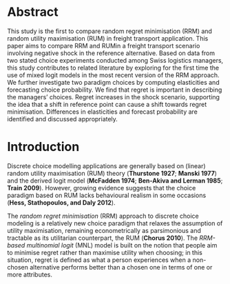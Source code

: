 # Abstract 

This study is the first to compare random regret minimisation (RRM) and random utility maximisation (RUM) in freight transport application. 
This paper aims to compare RRM and RUMin a freight transport scenario involving negative shock in the reference alternative. 
Based on data from two stated choice experiments conducted among Swiss logistics managers, this study contributes to related literature by exploring for the first time the use of mixed logit models in the most recent version of the RRM approach. 
We further investigate two paradigm choices by computing elasticities and forecasting choice probability. 
We find that regret is important in describing the managers’ choices. 
Regret increases in the shock scenario, supporting the idea that a shift in reference point can cause a shift towards regret minimisation. 
Differences in elasticities and forecast probability are identified and discussed appropriately.

# Introduction

Discrete choice modelling applications are generally based on (linear) random utility maximisation (RUM)  theory (**Thurstone 1927**; **Manski 1977**) and the derived logit model (**McFadden 1974**; **Ben-Akiva and Lerman 1985**; **Train 2009**). 
However, growing evidence suggests that the choice paradigm based on RUM lacks behavioural realism in some occasions (**Hess, Stathopoulos, and Daly 2012**).

The *random regret minimisation* (RRM) approach to discrete choice modeling is a relatively new choice paradigm that relaxes the assumption of utility maximisation, remaining econometrically as parsimonious and tractable as its utilitarian counterpart, the RUM (**Chorus 2010**). 
The *RRM-based multinomial logit* (MNL) model is built on the notion that people aim to minimise regret rather than maximise utility when choosing; in this situation, regret is defined as what a person experiences when a non-chosen alternative performs better than a chosen one in terms of one or more attributes.